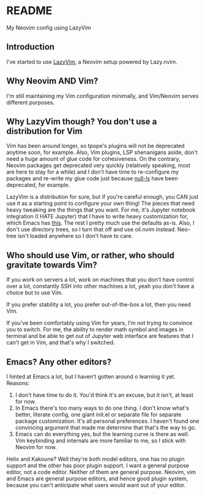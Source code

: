 # README

My Neovim config using LazyVim

## Introduction

I've started to use
[LazyVim](https://github.com/LazyVim/LazyVim), a Neovim setup powered by
Lazy.nvim.

## Why Neovim AND Vim?

I'm still maintaining my Vim configuration minimally, and Vim/Neovim serves
different purposes.

## Why LazyVim though? You don't use a distribution for Vim

 Vim has been around longer, so tpope's plugins will not be deprecated anytime
 soon, for example. Also, Vim plugins, LSP shenanigans aside, don't need a huge
 amount of glue code for cohesiveness. On the contrary, Neovim packages get
 deprecated very quickly (relatively speaking, most are here to stay for a
 while) and I don't have time to re-configure my packages and re-write my glue
 code just because
 [null-ls](https://github.com/jose-elias-alvarez/null-ls.nvim) have been
 deprecated, for example.

LazyVim is a distribution for sure, but if you're careful enough, you CAN just
use it as a starting point to configure your own thing! The pieces that need
heavy tweaking are the things that you want. For me, it's Jupyter notebook
integration (I HATE Jupyter) that I have to write heavy customization for, which
Emacs has [this](https://github.com/astoff/code-cells.el). The rest I pretty
much use the defaults as-is. Also, I don't use directory trees, so I turn that
off and use oil.nvim instead. Neo-tree isn't loaded anywhere so I don't have to
care.

## Who should use Vim, or rather, who should gravitate towards Vim?

If you work on servers a lot, work on machines that you don't have control over
a lot, constantly SSH into other machines a lot, yeah you don't have a choice
but to use Vim.

If you prefer stability a lot, you prefer out-of-the-box a lot, then you need
Vim.

If you've been comfortably using Vim for years, I'm not trying to convince you
to switch. For me, the ability to render math symbol and images in terminal and
be able to get out of Jupyter web interface are features that I can't get in
Vim, and that's why I switched.

## Emacs? Any other editors?

I hinted at Emacs a lot, but I haven't gotten around o learning it yet. Reasons:

1. I don't have time to do it. You'd think it's an excuse, but it isn't, at
   least for now.
2. In Emacs there's too many ways to do one thing. I don't know what's better,
   literate config, one giant init.el or separate file for separate package
   customization. It's all personal preferences. I haven't found one convincing
   argument that made me determine that that's the way to go.
3. Emacs can do everything yes, but the learning curve is there as well. Vim
   keybinding and internals are more familiar to me, so I stick with Neovim for
   now.

Helix and Kakoune? Well they're both model editors, one has no plugin support
and the other has poor plugin support. I want a general purpose editor, not a
code editor. Neither of them are general purpose. Neovim, vim and Emacs are
general purpose editors, and hence good plugin system, because you can't
anticipate what users would want out of your editor.
